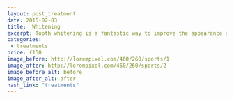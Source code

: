```yaml
---
layout: post_treatment
date: 2015-02-03
title:  Whitening
excerpt: Tooth whitening is a fantastic way to improve the appearance of your natural teeth. Professional tooth whitening is a very safe and proven procedure. Whitening is carried out using clear custom trays fitted to the teeth (like a small gum shield) which are worn at home. This means you hold on to the trays and can "top up" in the future as you see fit.
categories:
 - treatments
price: £150
image_before: http://lorempixel.com/460/260/sports/1
image_after: http://lorempixel.com/460/260/sports/2
image_before_alt: before
image_after_alt: after
hash_link: "treatments"
---
```

